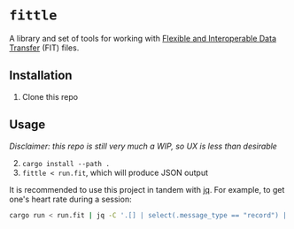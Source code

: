 # `fittle`

A library and set of tools for working with
[Flexible and Interoperable Data Transfer](https://www.thisisant.com/resources/fit) (FIT) files.

## Installation

1. Clone this repo

## Usage

_Disclaimer: this repo is still very much a WIP, so UX is less than desirable_

2. `cargo install --path .`
2. `fittle < run.fit`, which will produce JSON output

It is recommended to use this project in tandem with [jq](https://stedolan.github.io/jq/). For
example, to get one's heart rate during a session:

```sh
cargo run < run.fit | jq -C '.[] | select(.message_type == "record") | .heart_rate'
```

